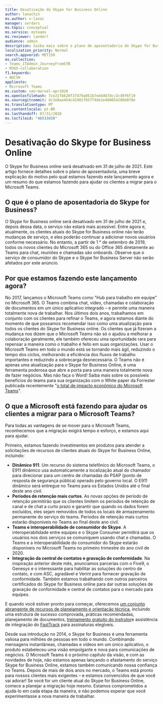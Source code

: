 ```yaml
---
title: Desativação do Skype for Business Online
author: lanachin
ms.author: v-lanac
manager: serdars
ms.topic: conceptual
ms.service: msteams
ms.reviewer: landerl
audience: admin
description: Saiba mais sobre o plano de aposentadoria do Skype for Business Online e como a Microsoft está ajudando os clientes a migrar para o Microsoft Teams.
localization_priority: Normal
search.appverid: MET150
ms.collection:
- Teams_ITAdmin_JourneyFromSfB
- M365-collaboration
f1.keywords:
- NOCSH
appliesto:
- Microsoft Teams
ms.custom: seo-marvel-apr2020
ms.openlocfilehash: 7ce21fb620f37479a051b7ed4467dcc3cd9f6f19
ms.sourcegitcommit: dc3e8ae454c42981f037f4de2e48005428b6078e
ms.translationtype: MT
ms.contentlocale: pt-BR
ms.lasthandoff: 07/31/2020
ms.locfileid: "46533838"
---
```

# <a name="skype-for-business-online-retirement"></a>Desativação do Skype for Business Online

O Skype for Business online será desativado em 31 de julho de 2021. Este artigo fornece detalhes sobre o plano de aposentadoria, uma breve explicação do motivo pelo qual estamos fazendo este lançamento agora e um resumo do que estamos fazendo para ajudar os clientes a migrar para o Microsoft Teams.
 
## <a name="what-is-the-skype-for-business-retirement-plan"></a>O que é o plano de aposentadoria do Skype for Business?

O Skype for Business online será desativado em 31 de julho de 2021 e, depois dessa data, o serviço não estará mais acessível. Entre agora e, atualmente, os clientes atuais do Skype for Business online não terão mudanças de serviço, e eles poderão continuar a adicionar novos usuários conforme necessário. No entanto, a partir de 1 ° de setembro de 2019, todos os novos clientes do Microsoft 365 ou do Office 365 diretamente ao Teams para chat, reuniões e chamadas são onboards. Observe que o serviço de consumidor do Skype e o Skype for Business Server não serão afetados por este anúncio.  

## <a name="why-are-we-making-this-announcement-now"></a>Por que estamos fazendo este lançamento agora?

No 2017, lançamos o Microsoft Teams como "Hub para trabalho em equipe" no Microsoft 365. O Teams combina chat, vídeo, chamadas e colaboração de documentos em um único aplicativo integrado – e permite uma maneira totalmente nova de trabalhar. Nos últimos dois anos, trabalhamos em conjunto com os clientes para refinar o Teams, e agora estamos diante do momento de que possamos recomendar isso como uma atualização para todos os clientes do Skype for Business online. Os clientes que já fizeram a mudança nos dizem que o Microsoft Teams não só o ajudou a melhorar a colaboração geralmente, ele também ofereceu uma oportunidade rara para repensar a maneira como o trabalho é feito em suas organizações. Usar o Microsoft Teams em todo o mundo está se tornando mais ágil, reduzindo o tempo dos ciclos, melhorando a eficiência dos fluxos de trabalho importantes e reduzindo a sobrecarga desnecessária. O Teams não é apenas uma atualização para o Skype for Business Online, é uma ferramenta poderosa que abre a porta para uma maneira totalmente nova de fazer negócios. Mas não faça o Word! Saiba mais sobre os possíveis benefícios do teams para sua organização com o White paper da Forrester publicada recentemente "[o total de impacto econômico do Microsoft Teams](https://www.microsoft.com/microsoft-365/blog/wp-content/uploads/sites/2/2019/04/Total-Economic-Impact-Microsoft-Teams.pdf)".

## <a name="what-is-microsoft-doing-to-help-customers-migrate-to-teams"></a>O que a Microsoft está fazendo para ajudar os clientes a migrar para o Microsoft Teams?

Para todas as vantagens de se mover para o Microsoft Teams, reconhecemos que a migração exigirá tempo e esforço, e estamos aqui para ajudar.
 
Primeiro, estamos fazendo investimentos em produtos para atender a solicitações de recursos de clientes atuais do Skype for Business Online, incluindo:

- **Dinâmico 911**. Um recurso do sistema telefônico do Microsoft Teams, o E911 dinâmico usa automaticamente a localização atual do chamador para direcionar para um centro de chamadas do PSAP (ponto de resposta de segurança pública) operado pelo governo local.  O E911 dinâmico será entregue no Teams para os Estados Unidos até o final deste ano civil.
- **Períodos de retenção mais curtos**. As novas opções de período de retenção permitirão que os clientes limitem os períodos de retenção de canal e de chat a curto prazo e garantir que quando os dados forem excluídos, eles sejam removidos de todos os locais de armazenamento permanente do serviço do teams.  Períodos de retenção mais curtos estarão disponíveis no Teams ao final deste ano civil.
- **Teams e interoperabilidade de consumidor do Skype**. A interoperabilidade entre equipes e o Skype Consumer permitirá que os usuários nos dois serviços se comuniquem usando chat e chamadas.  O Teams e a interoperabilidade do consumidor do Skype estarão disponíveis no Microsoft Teams no primeiro trimestre do ano civil de 2020.
- **Integração da central de contatos e gravação de conformidade**. Na inspiração anterior deste mês, anunciamos parcerias com o Five9, o Genesys e o interessante para habilitar as soluções do centro de contato, e com ASC, agradável e Verint para fornecer gravação de conformidade.   Também estamos trabalhando com outros parceiros certificados do Skype for Business online para dar outras soluções de gravação de conformidade e central de contatos para o mercado para equipes.
 
E quando você estiver pronto para começar, oferecemos [um conjunto abrangente de recursos de planejamento e orientação técnica](https://aka.ms/SkypeToTeams), incluindo uma estrutura de sucesso comprovada, práticas recomendadas, planejamento de documentos, [treinamento gratuito do instrutor](instructor-led-training-teams-landing-page.yml)e assistência de integração do [FastTrack](https://www.microsoft.com/FastTrack) para assinaturas elegíveis.
 
Desde sua introdução no 2014, o Skype for Business é uma ferramenta valiosa para milhões de pessoas em todo o mundo.  Combinando mensagens instantâneas, chamadas e vídeos em um único aplicativo, o produto estabeleceu uma visão empolgante e nova para comunicações de negócios. O Microsoft Teams é o próximo capítulo da visão, e com as novidades de hoje, não estamos apenas lançando o afastamento do serviço Skype for Business Online, estamos também comunicando nossa confiança no Teams.  Depois de mais de dois anos no mercado, o Teams está pronto para nossos clientes mais exigentes – e estamos convencidos de que você vai adorar!  Se você for um cliente atual do Skype for Business Online, comece a planejar a migração hoje mesmo.  Estamos comprometidos a ajudá-lo em cada etapa da maneira, e não podemos esperar que você experimentasse a nova maneira de trabalhar. 